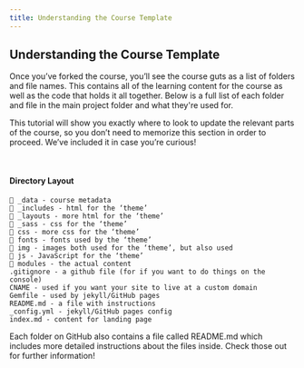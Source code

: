 ```yaml
---
title: Understanding the Course Template
---
```


## Understanding the Course Template

Once you’ve forked the course, you’ll see the course guts as a list of folders and file names. This contains all of the learning content for the course as well as the code that holds it all together. Below is a full list of each folder and file in the main project folder and what they're used for.

This tutorial will show you exactly where to look to update the relevant parts of the course, so you don’t need to memorize this section in order to proceed. We’ve included it in case you’re curious!

<br>

#### Directory Layout

```
📁 _data - course metadata
📁 _includes - html for the ‘theme’
📁 _layouts - more html for the ‘theme’
📁 _sass - css for the ‘theme’
📁 css - more css for the ‘theme’
📁 fonts - fonts used by the ‘theme’
📁 img - images both used for the ‘theme’, but also used 
📁 js - JavaScript for the ‘theme’
📁 modules - the actual content
.gitignore - a github file (for if you want to do things on the console)
CNAME - used if you want your site to live at a custom domain
Gemfile - used by jekyll/GitHub pages
README.md - a file with instructions
_config.yml - jekyll/GitHub pages config
index.md - content for landing page
```

Each folder on GitHub also contains a file called README.md which includes more detailed instructions about the files inside. Check those out for further information!
